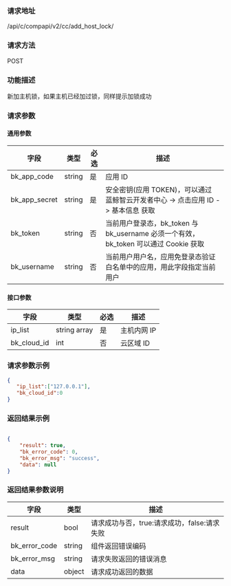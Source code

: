 ### 请求地址

/api/c/compapi/v2/cc/add_host_lock/

### 请求方法

POST

### 功能描述

新加主机锁，如果主机已经加过锁，同样提示加锁成功

### 请求参数

#### 通用参数

| 字段 | 类型 | 必选 | 描述 |
|--------------|--------|----|------------|
| bk_app_code | string | 是 | 应用 ID |
| bk_app_secret| string | 是 | 安全密钥(应用 TOKEN)，可以通过 蓝鲸智云开发者中心 -&gt; 点击应用 ID -&gt; 基本信息 获取 |
| bk_token | string | 否 | 当前用户登录态，bk_token 与 bk_username 必须一个有效，bk_token 可以通过 Cookie 获取 |
| bk_username | string | 否 | 当前用户用户名，应用免登录态验证白名单中的应用，用此字段指定当前用户 |

#### 接口参数

| 字段 | 类型 | 必选 | 描述 |
|---------|-------------|-----|-----------|
| ip_list | string array | 是 | 主机内网 IP |
| bk_cloud_id | int | 否 | 云区域 ID |


### 请求参数示例

```json
{
   "ip_list":["127.0.0.1"],
   "bk_cloud_id":0
}
```

### 返回结果示例

```json

{
    "result": true,
    "bk_error_code": 0,
    "bk_error_msg": "success",
    "data": null
}
```

### 返回结果参数说明

| 字段 | 类型 | 描述 |
|-----------|-----------|-----------|
| result | bool | 请求成功与否，true:请求成功，false:请求失败 |
| bk_error_code | string | 组件返回错误编码 |
| bk_error_msg | string | 请求失败返回的错误消息 |
| data | object | 请求成功返回的数据 |
